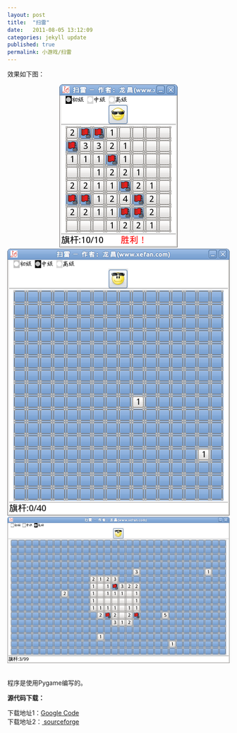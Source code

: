 ```yaml
---
layout: post
title:  "扫雷"
date:   2011-08-05 13:12:09
categories: jekyll update
published: true
permalink: 小游戏/扫雷
---
```


效果如下图：  
<p style="text-align: center;"><img class="aligncenter size-full wp-image-28" title="扫雷" src="/assets/uploads/2011/08/saolei.png" alt="" /><img class="aligncenter size-full wp-image-29" title="扫雷1" src="/assets/uploads/2011/08/saolei1.png" alt="" /><img class="aligncenter size-full wp-image-31" title="扫雷2" src="/assets/uploads/2011/08/saolei2.png" alt="" /></p>
<br />程序是使用Pygame编写的。

<strong>源代码下载：</strong>

下载地址1：<a href="http://code.google.com/p/lc-project/downloads/detail?name=%5BGame%5Dsaolei.tar.gz&amp;can=2&amp;q=" target="_blank">Google Code</a>  
下载地址2：<a href="http://sourceforge.net/projects/lc-project/files/LittleGame/%5BGame%5Dsaolei.tar.gz/download" target="_blank"> sourceforge</a>  

